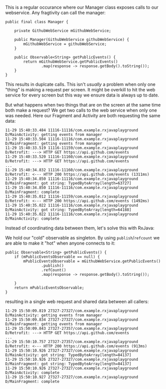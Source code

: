 This is a regular occurance where our Manager class exposes calls to our webservice. Any fragtivity can call the manager:


```
public final class Manager {

    private GithubWebService mGithubWebService;

    public Manager(GithubWebService githubWebService) {
        mGithubWebService = githubWebService;
    }

    public Observable<String> getPublicEvents() {
        return mGithubWebService.getPublicEvents()
                .map(response -> response.getBody().toString());
    }
}
```

This results in duplcate calls. This isn't *usually* a problem when only one "thing" is making a request per screen. It might be overkill to hit the web service for every screen but this way we ensure data is always up to date.

But what happens when two things that are on the screen at the same time both make a request? We get two calls to the web service when only one was needed. Here our Fragment and Activity are both requesting the same data:


```
11-29 15:40:33.484 11116-11116/com.example.rxjavaplayground D/MainActivity: getting events from manager
11-29 15:40:33.504 11116-11116/com.example.rxjavaplayground D/MainFragment: getting events from manager
11-29 15:40:33.519 11116-11159/com.example.rxjavaplayground D/Retrofit: ---> HTTP GET https://api.github.com/events
11-29 15:40:33.520 11116-11160/com.example.rxjavaplayground D/Retrofit: ---> HTTP GET https://api.github.com/events
...
11-29 15:40:34.832 11116-11160/com.example.rxjavaplayground D/Retrofit: <--- HTTP 200 https://api.github.com/events (1311ms)
11-29 15:40:34.850 11116-11116/com.example.rxjavaplayground D/MainFragment: got string: TypedByteArray[length=63727]
11-29 15:40:34.850 11116-11116/com.example.rxjavaplayground D/MainFragment: complete
11-29 15:40:35.012 11116-11159/com.example.rxjavaplayground D/Retrofit: <--- HTTP 200 https://api.github.com/events (1492ms)
11-29 15:40:35.022 11116-11116/com.example.rxjavaplayground D/MainActivity: got string: TypedByteArray[length=64188]
11-29 15:40:35.022 11116-11116/com.example.rxjavaplayground D/MainActivity: complete
```

Instead of coordinating data between them, let's solve this with RxJava:

We hold our "cold" observable as singleton. By using `publish`/`refcount` we are able to make it "hot" when anyone connects to it:

```
public Observable<String> getPublicEvents() {
    if (mPublicEventsObservable == null) {
        mPublicEventsObservable = mGithubWebService.getPublicEvents()
                .publish()
                .refCount()
                .map(response -> response.getBody().toString());

    }
    return mPublicEventsObservable;
}
```

resulting in a single web request and shared data between all callers:

```
11-29 15:50:09.819 27327-27327/com.example.rxjavaplayground D/MainActivity: getting events from manager
11-29 15:50:09.834 27327-27327/com.example.rxjavaplayground D/MainFragment: getting events from manager
11-29 15:50:09.843 27327-27357/com.example.rxjavaplayground D/Retrofit: ---> HTTP GET https://api.github.com/events
...
11-29 15:50:10.757 27327-27357/com.example.rxjavaplayground D/Retrofit: <--- HTTP 200 https://api.github.com/events (913ms)
11-29 15:50:10.926 27327-27327/com.example.rxjavaplayground D/MainActivity: got string: TypedByteArray[length=84137]
11-29 15:50:10.926 27327-27327/com.example.rxjavaplayground D/MainFragment: got string: TypedByteArray[length=84137]
11-29 15:50:10.926 27327-27327/com.example.rxjavaplayground D/MainActivity: complete
11-29 15:50:10.927 27327-27327/com.example.rxjavaplayground D/MainFragment: complete
```

